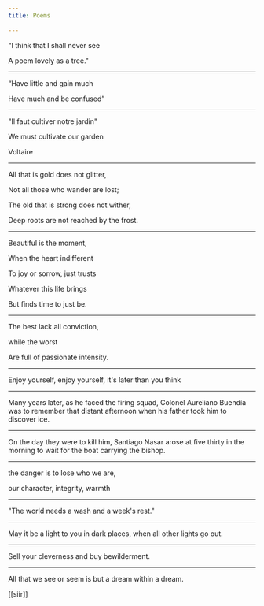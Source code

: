 ```yaml
---
title: Poems 
  
---
```



"I think that I shall never see

A poem lovely as a tree."

---

“Have little and gain much

Have much and be confused”

---

"Il faut cultiver notre jardin"

We must cultivate our garden 

Voltaire

---

All that is gold does not glitter,

Not all those who wander are lost;

The old that is strong does not wither,

Deep roots are not reached by the frost.


---


Beautiful is the moment,

When the heart indifferent

To joy or sorrow, just trusts

Whatever this life brings

But finds time to just be.

---

The best lack all conviction, 

while the worst

Are full of passionate intensity.

---


Enjoy yourself, enjoy yourself, it's later than you think


---

Many years later, as he faced the firing squad, Colonel Aureliano Buendía was to remember that distant afternoon when his father took him to discover ice.

---

On the day they were to kill him, Santiago Nasar arose at five thirty in the morning to wait for the boat carrying the bishop.

---

the danger is to lose who we are,

our character, integrity, warmth

---

"The world needs a wash and a week's rest."

---

May it be a light to you in dark places, when all other lights go out.

---

Sell your cleverness and buy bewilderment.

---

All that we see or seem is but a dream within a dream.


[[siir]]